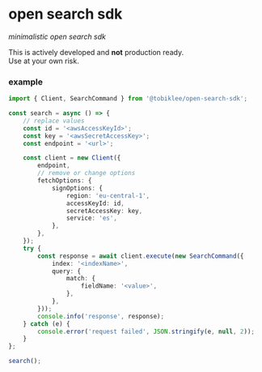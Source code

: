 # open search sdk
_minimalistic open search sdk_

This is actively developed and **not** production ready. <br>
Use at your own risk.

### example

```typescript
import { Client, SearchCommand } from '@tobiklee/open-search-sdk';

const search = async () => {
	// replace values
	const id = '<awsAccessKeyId>';
	const key = '<awsSecretAccessKey>';
	const endpoint = '<url>';

	const client = new Client({
		endpoint,
		// remove or change options
		fetchOptions: {
			signOptions: {
				region: 'eu-central-1',
				accessKeyId: id,
				secretAccessKey: key,
				service: 'es',
			},
		},
	});
	try {
		const response = await client.execute(new SearchCommand({
			index: '<indexName>',
			query: {
				match: {
					fieldName: '<value>',
				},
			},
		}));
		console.info('response', response);
	} catch (e) {
		console.error('request failed', JSON.stringify(e, null, 2));
	}
};

search();
```

